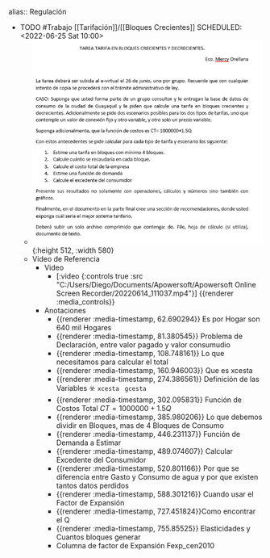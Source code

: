alias:: Regulación

- TODO #Trabajo [[Tarifación]]/[[Bloques Crecientes]] 
  SCHEDULED: <2022-06-25 Sat 10:00>
	- ![image.png](../assets/image_1655581632704_0.png){:height 512, :width 580}
	- Video de Referencia
		- Video
			- [:video {:controls true :src "C:/Users/Diego/Documents/Apowersoft/Apowersoft Online Screen Recorder/20220614_111037.mp4"}]
			  {{renderer :media_controls}}
		- Anotaciones
			- {{renderer :media-timestamp, 62.690294}} Es por Hogar son 640 mil Hogares
			- {{renderer :media-timestamp, 81.380545}}  Problema de Declaración, entre valor pagado y valor consumudio
			- {{renderer :media-timestamp, 108.748161}} Lo que necesitamos para calcular el total
			- {{renderer :media-timestamp, 160.946003}} Que es xcesta
			- {{renderer :media-timestamp, 274.386561}} Definición de las Variables ☣️ `xcesta ` `gcesta`
			- {{renderer :media-timestamp, 302.095831}} Función de Costos  Total $CT=1000000+1.5Q$
			- {{renderer :media-timestamp, 385.980206}} Lo que debemos dividir en Bloques, mas de 4 Bloques de Consumo
			- {{renderer :media-timestamp, 446.231137}} Función de Demanda a Estimar
			- {{renderer :media-timestamp, 489.074607}} Calcular Excedente del Consumidor
			- {{renderer :media-timestamp, 520.801166}} Por que se diferencia entre Gasto y Consumo  de agua y por que existen tantos datos perdidos
			- {{renderer :media-timestamp, 588.301216}} Cuando usar el Factor de Expansión
			- {{renderer :media-timestamp, 727.451824}}Como encontrar el Q
			- {{renderer :media-timestamp, 755.85525}} Elasticidades y Cuantos bloques generar
			- Columna de factor de Expansión Fexp_cen2010